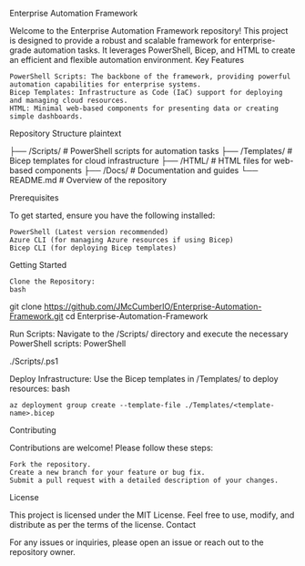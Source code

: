 Enterprise Automation Framework

Welcome to the Enterprise Automation Framework repository! This project is designed to provide a robust and scalable framework for enterprise-grade automation tasks. It leverages PowerShell, Bicep, and HTML to create an efficient and flexible automation environment.
Key Features

    PowerShell Scripts: The backbone of the framework, providing powerful automation capabilities for enterprise systems.
    Bicep Templates: Infrastructure as Code (IaC) support for deploying and managing cloud resources.
    HTML: Minimal web-based components for presenting data or creating simple dashboards.

Repository Structure
plaintext

├── /Scripts/           # PowerShell scripts for automation tasks
├── /Templates/         # Bicep templates for cloud infrastructure
├── /HTML/              # HTML files for web-based components
├── /Docs/              # Documentation and guides
└── README.md           # Overview of the repository

Prerequisites

To get started, ensure you have the following installed:

    PowerShell (Latest version recommended)
    Azure CLI (for managing Azure resources if using Bicep)
    Bicep CLI (for deploying Bicep templates)

Getting Started

    Clone the Repository:
    bash

git clone https://github.com/JMcCumberIO/Enterprise-Automation-Framework.git
cd Enterprise-Automation-Framework

Run Scripts: Navigate to the /Scripts/ directory and execute the necessary PowerShell scripts:
PowerShell

./Scripts/<script-name>.ps1

Deploy Infrastructure: Use the Bicep templates in /Templates/ to deploy resources:
bash

    az deployment group create --template-file ./Templates/<template-name>.bicep

Contributing

Contributions are welcome! Please follow these steps:

    Fork the repository.
    Create a new branch for your feature or bug fix.
    Submit a pull request with a detailed description of your changes.

License

This project is licensed under the MIT License. Feel free to use, modify, and distribute as per the terms of the license.
Contact

For any issues or inquiries, please open an issue or reach out to the repository owner.
